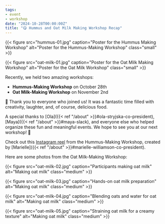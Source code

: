 ```yaml
---
tags:
- event
- workshop
date: "2024-10-28T00:00:00Z"
title: "😋 Hummus and Oat Milk Making Workshop Recap"
---
```


{{< figure src="hummus-01.jpg" caption="Poster for the Hummus Making Workshop" alt="Poster for the Hummus-Making Workshop" class="small" >}}  

{{< figure src="oat-milk-01.jpg" caption="Poster for the Oat Milk Making Workshop" alt="Poster for the Oat Milk Workshop" class="small" >}}  

Recently, we held two amazing workshops:  
- **Hummus-Making Workshop** on October 28th  
- **Oat Milk-Making Workshop** on November 2nd  

🎉 Thank you to everyone who joined us! It was a fantastic time filled with creativity, laughter, and, of course, delicious food.  

A special thanks to [Ola]({{< ref "/about" >}}#ola-stryjska-co-president), [Maya]({{< ref "/about" >}}#maya-slack), and everyone else who helped organize these fun and meaningful events. We hope to see you at our next workshop! 🌟  

Check out this [Instagram reel](https://www.instagram.com/reel/DB5OgKaxlwO/?utm_source=ig_web_copy_link&igsh=MzRlODBiNWFlZA==) from the Hummus-Making Workshop, created by [Marielle]({{< ref "/about" >}}#marielle-williamson-co-president).  

Here are some photos from the Oat Milk-Making Workshop:  

{{< figure src="oat-milk-02.jpg" caption="Participants making oat milk" alt="Making oat milk" class="medium" >}}  

{{< figure src="oat-milk-03.jpg" caption="Hands-on oat milk preparation" alt="Making oat milk" class="medium" >}}  

{{< figure src="oat-milk-04.jpg" caption="Blending oats and water for oat milk" alt="Making oat milk" class="medium" >}}  

{{< figure src="oat-milk-05.jpg" caption="Straining oat milk for a creamy texture" alt="Making oat milk" class="medium" >}}  
